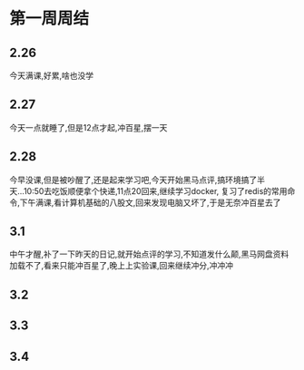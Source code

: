 # 第一周周结
## 2.26
  今天满课,好累,啥也没学
## 2.27
  今天一点就睡了,但是12点才起,冲百星,摆一天
## 2.28
  今早没课,但是被吵醒了,还是起来学习吧,今天开始黑马点评,搞环境搞了半天...10:50去吃饭顺便拿个快递,11点20回来,继续学习docker,  复习了redis的常用命令,下午满课,看计算机基础的八股文,回来发现电脑又坏了,于是无奈冲百星去了
## 3.1
  中午才醒,补了一下昨天的日记,就开始点评的学习,不知道发什么颠,黑马网盘资料加载不了,看来只能冲百星了,晚上上实验课,回来继续冲分,冲冲冲
## 3.2

## 3.3

## 3.4

  